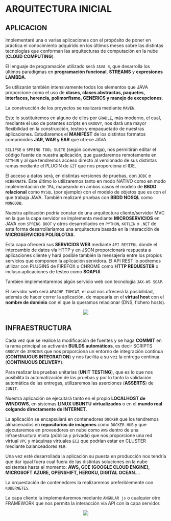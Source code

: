 
ARQUITECTURA INICIAL
====================

## APLICACION
Implementaré una o varias aplicaciones con el propósito de poner en práctica el conocimiento adquirido en los últimos meses sobre las distintas tecnologías que conforman las arquitecturas de computación en la nube (**CLOUD COMPUTING**).

El lenguaje de programación utilizado será `JAVA 8`, que desarrolla los últimos paradigmas en **programación funcional**, **STREAMS** y **expresiones LAMBDA**. 

Se utilizarán también intensivamente todos los elementos que JAVA proporcione como el uso de **clases, clases abstractas, paquetes, interfaces, herencia, polimorfismo, GENERICS y manejo de excepciones**.

La construcción de los proyectos se realizará mediante `MAVEN`. 

Este lo sustituiremos en alguno de ellos por `GRADLE`, más moderno, el cual, mediante el uso de potentes scripts en `GROOVY`, nos dará una mayor flexibilidad en la construcción, testeo y empaquetado de nuestras aplicaciones. Estudiaremos  el **MANIFEST** de los distintos formatos comprimidos **JAR, WAR y EAR** que ofrece JAVA.

`ECLIPSE` o `SPRING TOOL SUITE` (según convenga), nos permitirán editar el código fuente de nuestra aplicación, que guardaremos remotamente en `GITHUB` y al que tendremos acceso directo al versionado de sus distintas ramas mediante el PLUGIN de `GIT` que nos proporciona el IDE.

El acceso a datos será, en distintas versiones de pruebas, con `JDBC` e `HIBERNATE`. Este último lo utilizaremos tanto en modo NATIVO como en modo implementación de `JPA`, mapeando en ambos casos el modelo de **BBDD relacional** como `MYSQL` (por ejemplo) con el modelo de objetos que es con el que trabaja JAVA. También realizaré pruebas con **BBDD NOSQL** como `MONGODB`.

Nuestra aplicación podría constar de una arquitectura cliente/servidor MVC en la que la capa servidor se implementa mediante **MICROSERVICIOS** en JAVA con `SPRING BOOT` y otros desarrollados en `PYTHON`, `KOTLIN` o `.NET` de esta forma desarrollaríamos una arquitectura basada en la interacción de **MICROSERVICIOS POLÍGLOTAS**.

Esta capa ofrecerá sus **SERVICIOS WEB** mediante `API RESTFUL` donde el intercambio de datos vía HTTP y en JSON proporcionará respuesta a aplicaciones cliente y hará posible también la mensajería entre los propios servicios que componen la aplicación servidora. El API REST lo podremos utilizar con PLUGINS de FIREFOX o CHROME como **HTTP REQUESTER** o incluso aplicaciones de testeo como **SOAPUI**.

Tambien implementaremos algún servicio web con tecnologia `JAX-WS SOAP`.

El servidor web será `APACHE TOMCAT`, el cual nos ofrecerá la posibilidad, además de hacer correr la aplicación, de mapearla en el **virtual host**  con el **nombre de dominio** con el que la queramos relacionar (DNS, fichero hosts).

<p align="center">
<img src="https://user-images.githubusercontent.com/13355927/31693920-8594c834-b3a1-11e7-9c2f-11a3a6d404ed.png"></img>
</p>

## INFRAESTRUCTURA

Cada vez que se realice la modificación de fuentes y se haga **COMMIT** en la rama principal se activarán **BUILDS automáticos**, es decir SCRIPTS `GROOVY` de `JENKINS` que nos proporciona un entorno de integración continua (**CONTINUOUS INTEGRATION**) y nos facilita a su vez la entrega continua (**CONTINUOUS DELIVERY**).

Para realizar las pruebas unitarias (**UNIT TESTING**), que es lo que nos posibilita la automatización de las pruebas y por lo tanto la validación automática de las entregas, utilizaremos las aserciones (**ASSERTS**) de `JUNIT`.

Nuestra aplicación se ejecutará tanto en el propio **LOCALHOST de WINDOWS**, en sistemas **LINUX UBUNTU virtualizados** o en el **mundo real colgando directamente de INTERNET**.

La aplicación se encapsulará en contenedores `DOCKER` que los tendremos almacenados en **repositorios de imágenes** como `DOCKER HUB` y que ejecutaremos en proveedores en nube como `AWS` dentro de una infraestructura mixta (pública y privada) que nos proporcione una red virtual `VPC` y máquinas virtuales `EC2` que podrían estar en CLUSTER mediante balanceadores `ELB`.

Una vez esté desarrollada la aplicación su puesta en producción nos tendría que dar igual fuera cual fuera de las distintas soluciones en la nube existentes hasta el momento: **AWS, GCE (GOOGLE CLOUD ENGINE), MICROSOFT AZURE, OPENSHIFT, HEROKU, DIGITAL OCEAN**….

La orquestación de contenedores la realizaremos preferiblemente con `KUBERNETES`. 

La capa cliente la implementaremos mediante `ANGULAR js` o cualquier otro FRAMEWORK que nos permita la interacción vía API con la capa servidor.

<p align="center">
<img src="https://user-images.githubusercontent.com/13355927/31693962-b64bc9dc-b3a1-11e7-8476-e587eb273fe2.png"></img>
</p>

